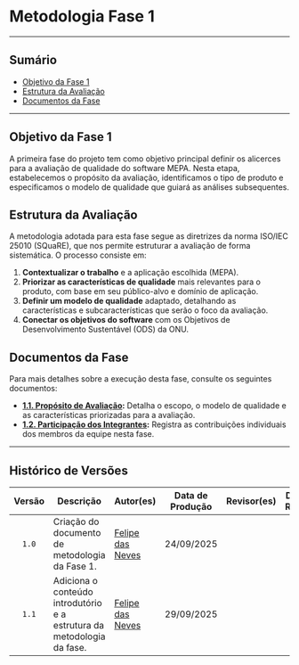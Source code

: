 # Metodologia Fase 1

---

## Sumário
- [Objetivo da Fase 1](#objetivo-da-fase-1)
- [Estrutura da Avaliação](#estrutura-da-avaliação)
- [Documentos da Fase](#documentos-da-fase)

---

## Objetivo da Fase 1

A primeira fase do projeto tem como objetivo principal definir os alicerces para a avaliação de qualidade do software MEPA. Nesta etapa, estabelecemos o propósito da avaliação, identificamos o tipo de produto e especificamos o modelo de qualidade que guiará as análises subsequentes.

## Estrutura da Avaliação

A metodologia adotada para esta fase segue as diretrizes da norma ISO/IEC 25010 (SQuaRE), que nos permite estruturar a avaliação de forma sistemática. O processo consiste em:

1.  **Contextualizar o trabalho** e a aplicação escolhida (MEPA).
2.  **Priorizar as características de qualidade** mais relevantes para o produto, com base em seu público-alvo e domínio de aplicação.
3.  **Definir um modelo de qualidade** adaptado, detalhando as características e subcaracterísticas que serão o foco da avaliação.
4.  **Conectar os objetivos do software** com os Objetivos de Desenvolvimento Sustentável (ODS) da ONU.

## Documentos da Fase

Para mais detalhes sobre a execução desta fase, consulte os seguintes documentos:

- **[1.1. Propósito de Avaliação](fase1/propositoDeAvaliacao.md):** Detalha o escopo, o modelo de qualidade e as características priorizadas para a avaliação.
- **[1.2. Participação dos Integrantes](fase1/partIntegrantesFase1.md):** Registra as contribuições individuais dos membros da equipe nesta fase.

---

## Histórico de Versões

| Versão | Descrição | Autor(es) | Data de Produção | Revisor(es) | Data de Revisão | Incremento do Revisor|
| :----: | --------- | --------- | :--------------: | ----------- | :-------------: | :-------------: |
| `1.0` | Criação do documento de metodologia da Fase 1. | [Felipe das Neves](https://github.com/pedrobarbosaocb) | 24/09/2025 | | | |
| `1.1` | Adiciona o conteúdo introdutório e a estrutura da metodologia da fase. | [Felipe das Neves](https://github.com/pedrobarbosaocb)  | 29/09/2025 | | | |